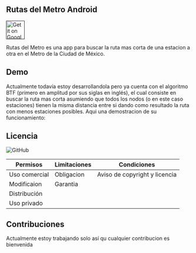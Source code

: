 
## Rutas del Metro Android

<a href=''><img alt='Get it on Google Play' src='https://play.google.com/intl/en_us/badges/images/generic/en_badge_web_generic.png' height="50px"/></a>

Rutas del Metro es una app para buscar la ruta mas corta de una estacion a otra en el Metro de la Ciudad de México.

  
## Demo

Actualmente todavía estoy desarrollandola pero ya cuenta con el algoritmo BTF (primero en amplitud por sus siglas en inglés), el cual consiste en buscar
la ruta mas corta asumiendo que todos los nodos (o en este caso estaciones) tienen la misma distancia entre si dando como resultado la ruta con menos estaciones posibles.
Aqui una demostracion de su funcionamiento:


  
## Licencia

![GitHub](https://img.shields.io/github/license/MarvinGC/Rutas-del-Metro)

| Permisos        | Limitaciones | Condiciones                  |
|-----------------|--------------|------------------------------|
| Uso comercial   | Obligacion   | Aviso de copyright y licencia|
| Modificaion     | Garantia     |                              |
| Distribución    |              |                              |
| Uso privado     |              |                              |

## Contribuciones

Actualmente estoy trabajando solo así qu cualquier contribucion es bienvenida 

  
